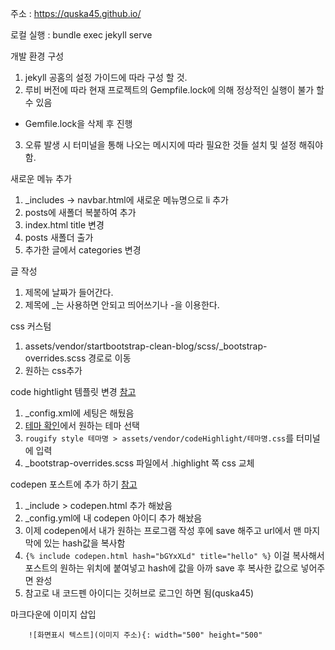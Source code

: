 주소 : https://quska45.github.io/

로컬 실행 : bundle exec jekyll serve

개발 환경 구성
 1. jekyll 공홈의 설정 가이드에 따라 구성 할 것.
 2. 루비 버전에 따라 현재 프로젝트의 Gempfile.lock에 의해 정상적인 실행이 불가 할 수 있음
  - Gemfile.lock을 삭제 후 진행
 3. 오류 발생 시 터미널을 통해 나오는 메시지에 따라 필요한 것들 설치 및 설정 해줘야함.

새로운 메뉴 추가
 1. _includes -> navbar.html에 새로운 메뉴명으로 li 추가
 2. posts에 새폴더 복붙하여 추가
 3. index.html title 변경
 4. posts 새폴더 출가
 5. 추가한 글에서 categories 변경

글 작성
 1. 제목에 날짜가 들어간다.
 2. 제목에 _는 사용하면 안되고 띄어쓰기나 -을 이용한다.

css 커스텀
 1. assets/vendor/startbootstrap-clean-blog/scss/_bootstrap-overrides.scss 경로로 이동
 2. 원하는 css추가

code hightlight 템플릿 변경
[참고](https://hard-carry.com/how-to-change-syntax-highlighter-in-jekyll/)
 1. _config.xml에 세팅은 해뒀음
 2. [테마 확인](https://spsarolkar.github.io/rouge-theme-preview/)에서 원하는 테마 선택
 3. `rougify style 테마명 > assets/vendor/codeHighlight/테마명.css`를 터미널에 입력
 4. _bootstrap-overrides.scss 파일에서 .highlight 쪽 css 교체

 codepen 포스트에 추가 하기
 [참고](https://0xd00d00.github.io/2021/07/06/embedCodepen.html)
 1. _include > codepen.html 추가 해놨음
 2. _config.yml에 내 codepen 아이디 추가 해놨음
 3. 이제 codepen에서 내가 원하는 프로그램 작성 후에 save 해주고 url에서 맨 마지막에 있는 hash값을 복사함
 4. `{% include codepen.html hash="bGYxXLd" title="hello" %}` 이걸 복사해서 포스트의 원하는 위치에 붙여넣고 hash에 값을 아까 save 후 복사한 값으로 넣어주면 완성
 5. 참고로 내 코드펜 아이디는 깃허브로 로그인 하면 됨(quska45)

마크다운에 이미지 삽입
```
    ![화면표시 텍스트](이미지 주소){: width="500" height="500"
```